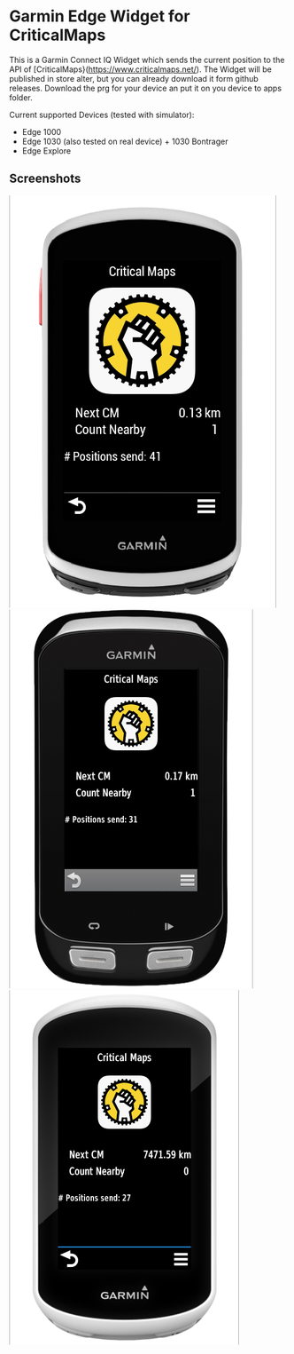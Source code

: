 # Garmin Edge Widget for CriticalMaps

This is a Garmin Connect IQ Widget which sends the current position to the API of [CriticalMaps}(https://www.criticalmaps.net/). The Widget will be published in store alter, but you can already download it form github releases. Download the prg for your device an put it on you device to apps folder.

Current supported Devices (tested with simulator):
  - Edge 1000
  - Edge 1030 (also tested on real device) + 1030 Bontrager
  - Edge Explore

## Screenshots

![Edge 1030 / 1030 Bontrager](/docs/edge1030.png)
![Edge 1000](/docs/edge_1000.png)
![Edge Explore](/docs/edgeexplore.png)